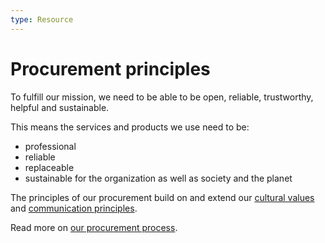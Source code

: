 ```yaml
---
type: Resource
---
```


# Procurement principles

To fulfill our mission, we need to be able to be open, reliable, trustworthy, helpful and sustainable.

This means the services and products we use need to be:

* professional
* reliable
* replaceable
* sustainable for the organization as well as society and the planet

The principles of our procurement build on and extend our [cultural values](../../organization/cultural-values.md) and [communication principles](../communication/communication-principles.md).

Read more on [our procurement process](process.md).
